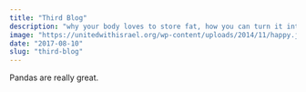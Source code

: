 ```yaml
---
title: "Third Blog"
description: "why your body loves to store fat, how you can turn it into a fat burning machine, and how to maintain the lifestyle through awesome meals."
image: "https://unitedwithisrael.org/wp-content/uploads/2014/11/happy.jpg"
date: "2017-08-10"
slug: "third-blog"
---
```


Pandas are really great.
